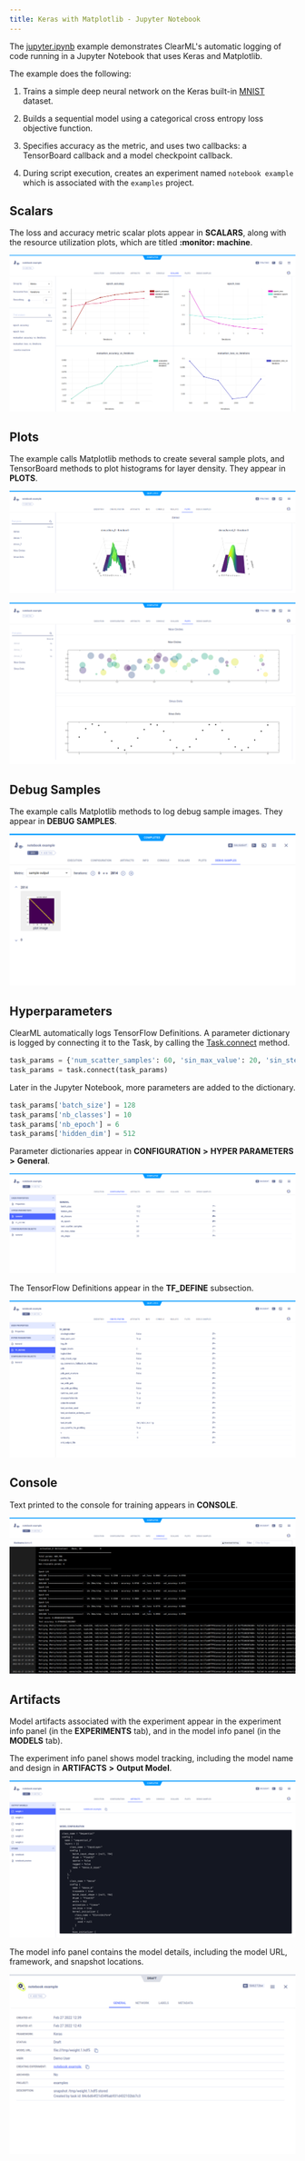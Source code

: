 ```yaml
---
title: Keras with Matplotlib - Jupyter Notebook
---
```


The [jupyter.ipynb](https://github.com/allegroai/clearml/blob/master/examples/frameworks/keras/jupyter.ipynb) example 
demonstrates ClearML's automatic logging of code running in a Jupyter Notebook that uses Keras and Matplotlib. 

The example does the following: 
1. Trains a simple deep neural network on the Keras built-in [MNIST](https://keras.io/api/datasets/mnist/#load_data-function) 
   dataset.
1. Builds a sequential model using a categorical cross entropy loss objective function. 
   
1. Specifies accuracy as the metric, and uses two callbacks: a TensorBoard callback and a model checkpoint callback. 
   
1. During script execution, creates an experiment named `notebook example` which is associated with the `examples` project.

## Scalars

The loss and accuracy metric scalar plots appear in **SCALARS**, along with the resource utilization plots, which are titled **:monitor: machine**.

![image](../../../img/examples_keras_jupyter_08.png)

## Plots

The example calls Matplotlib methods to create several sample plots, and TensorBoard methods to plot histograms for layer density. 
They appear in **PLOTS**.

![image](../../../img/examples_keras_jupyter_03.png)

![image](../../../img/examples_keras_jupyter_03a.png)

## Debug Samples

The example calls Matplotlib methods to log debug sample images. They appear in **DEBUG SAMPLES**.

![image](../../../img/examples_keras_jupyter_04.png)

## Hyperparameters

ClearML automatically logs TensorFlow Definitions. A parameter dictionary is logged by connecting it to the Task, by 
calling the [Task.connect](../../../references/sdk/task.md#connect) method. 

```python
task_params = {'num_scatter_samples': 60, 'sin_max_value': 20, 'sin_steps': 30}
task_params = task.connect(task_params)
```
Later in the Jupyter Notebook, more parameters are added to the dictionary.

```python
task_params['batch_size'] = 128
task_params['nb_classes'] = 10
task_params['nb_epoch'] = 6
task_params['hidden_dim'] = 512
```

Parameter dictionaries appear in **CONFIGURATION** **>** **HYPER PARAMETERS** **>** **General**.

![image](../../../img/examples_keras_jupyter_20.png)

The TensorFlow Definitions appear in the **TF_DEFINE** subsection.

![image](../../../img/examples_keras_jupyter_21.png)

## Console

Text printed to the console for training appears in **CONSOLE**.

![image](../../../img/examples_keras_jupyter_07.png)

## Artifacts

Model artifacts associated with the experiment appear in the experiment info panel (in the **EXPERIMENTS** tab), and in the model info panel (in the **MODELS** tab).  

The experiment info panel shows model tracking, including the model name and design in **ARTIFACTS** **>** **Output Model**.

![image](../../../img/examples_keras_jupyter_23.png)

The model info panel contains the model details, including the model URL, framework, and snapshot locations.

![image](../../../img/examples_keras_jupyter_24.png)